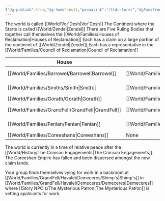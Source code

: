 ```yaml
---
{"dg-publish":true,"dg-home":null,"permalink":"/tldr-lore/","dgPassFrontmatter":true,"created":"2025-03-10T20:54:20.532-04:00","updated":"2025-03-16T19:11:26.479-04:00"}
---
```



The world is called [[World/Vor'Desh\|Vor'Desh]]
The Continent where the Starts is called [[World/Zendel\|Zendel]]
There are Five Ruling Bodies that together call themselves the [[World/Families/Houses of Reclamation\|Houses of Reclamation]]
Each has a claim on a large portion of the continent of [[World/Zendel\|Zendel]]
Each has a representative in the [[World/Families/Council of Reclamation\|Council of Reclamation]]      

| House          | Claim Land   | Ruler/Representative   |
| -------------- | ------------ | ---------------------- |
| [[World/Families/Barrowel/Barrowel\|Barrowel]]   | [[World/Families/Barrowel/Valoreia/Valoreia\|Valoreia]] | Prince [[World/Families/Barrowel/Wyn Clavain\|Wyn Clavain]] |
| [[World/Families/Smiths/Smith\|Smith]]      | [[World/Families/Smiths/Khazadle\|Khazadle]] | Admrial [[World/Families/Smiths/Lev Keene\|Lev Keene]]  |
| [[World/Families/Gorath/Gorath\|Gorath]]     | [[World/Families/Gorath/Rakkarn/Rakkarn\|Rakkarn]]  | [[World/Families/Gorath/Thaz'Gar\|Thaz'Gar]]           |
| [[World/Families/GrandFell/GrandFell\|GrandFell]]  | [[World/Families/GrandFell/Havalei/Havalei\|Havalei]]  | Lord [[World/Families/GrandFell/Vearon wei\|Vearon wei]]    |
| [[World/Families/Fenian/Fenian\|Fenian]]     | [[World/Families/Fenian/Resharan/Resharan\|Resharan]] | [[World/Families/Fenian/Lord Maxwell\|Lord Maxwell]]       |
| [[World/Families/Coreeshans\|Coreeshans]] | None         | Empire Dissolved       |
The world is currently in a time of relative peace after the [[World/History/The Crimson Engagements\|The Crimson Engagements]]. The Coreeshan Empire has fallen and been dispersed amongst the new claim lands. 

Your group finds themselves vying for work in a backroom at [[World/Families/GrandFell/Havalei/Demeceres/Shimp's\|Shimp's]] in [[World/Families/GrandFell/Havalei/Demeceres/Demeceres\|Demeceres]] where [[Story NPC's/The Mysterious Patron\|The Mysterious Patron]] is vetting applicants for work. 
